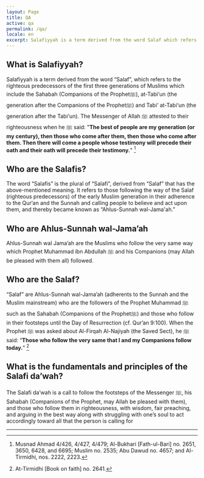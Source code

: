 ```yaml
---
layout: Page
title: QA
active: qa
permalink: /qa/
locale: en
excerpt: Salafiyyah is a term derived from the word Salaf which refers to the righteous predecessors of the first three generations of Muslims.
---
```


## What is Salafiyyah?
Salafiyyah is a term derived from the word “Salaf”, which refers to the righteous predecessors of the first three generations of Muslims which include the Sahabah (Companions of the Prophetﷺ), at-Tabi‘un (the generation after the Companions of the Prophetﷺ) and Tabi‘ at-Tabi‘un (the generation after the Tabi‘un). The Messenger of Allah ﷺ attested to their righteousness when he ﷺ said: "**The best of people are my generation (or my century), then those who come after them, then those who come after them. Then there will come a people whose testimony will precede their oath and their oath will precede their testimony.**" [^1]

## Who are the Salafis?
The word “Salafis” is the plural of “Salafi”, derived from “Salaf” that has the above-mentioned meaning. It refers to those following the way of the Salaf (righteous predecessors) of the early Muslim generation in their adherence to the Qur‘an and the Sunnah and calling people to believe and act upon them, and thereby became known as “Ahlus-Sunnah wal-Jama'ah.”

## Who are Ahlus-Sunnah wal-Jama’ah
Ahlus-Sunnah wal Jama’ah are the Muslims who follow the very same way which Prophet Muhammad ibn Abdullah ﷺ and his Companions (may Allah be pleased with them all) followed.

## Who are the Salaf?
“Salaf” are Ahlus-Sunnah wal-Jama’ah (adherents to the Sunnah and the Muslim mainstream) who are the followers of the Prophet Muhammad ﷺ such as the Sahabah (Companions of the Prophetﷺ) and those who follow in their footsteps until the Day of Resurrection (cf. Qur’an 9:100). When the Prophet ﷺ was asked about Al-Firqah Al-Najiyah (the Saved Sect), he ﷺ said: “**Those who follow the very same that I and my Companions follow today.**” [^2]

## What is the fundamentals and principles of the Salafi da’wah?
The Salafi da’wah is a call to follow the footsteps of the Messenger ﷺ, his Sahabah (Companions of the Prophet, may Allah be pleased with them), and those who follow them in righteousness, with wisdom, fair preaching, and arguing in the best way along with struggling with one’s soul to act accordingly toward all that the person is calling for

---

[^1]: Musnad Ahmad 4/426, 4/427, 4/479; Al-Bukhari [Fath-ul-Bari] no. 2651, 3650, 6428, and 6695; Muslim no. 2535; Abu Dawud no. 4657; and Al-Tirmidhi, nos. 2222, 2223.
[^2]: At-Tirmidhi [Book on faith] no. 2641.

